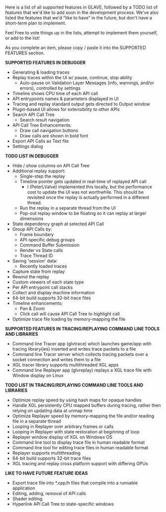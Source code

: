 Here is a list of all supported features in GLAVE, followed by a TODO list of features that we'd like to add soon in the development process. We've also listed the features that we'd "like to have" in the future, but don't have a short-term plan to implement. 

Feel Free to vote things up in the lists, attempt to implement them yourself, or add to the list!

As you complete an item, please copy / paste it into the SUPPORTED FEATURES section.

**SUPPORTED FEATURES IN DEBUGGER**
* Generating & loading traces
* Replay traces within the UI w/ pause, continue, stop ability
  * Auto-pause on Validation Layer Messages (info, warnings, and/or errors), controlled by settings
* Timeline shows CPU time of each API call
* API entrypoints names & parameters displayed in UI
* Tracing and replay standard output gets directed to Output window
* Plugin-based UI allows for extensibility to other APIs
* Search API Call Tree
  * Search result navigation
* API Call Tree Enhancements:
  * Draw call navigation buttons
  * Draw calls are shown in bold font
* Export API Calls as Text file
* Settings dialog

**TODO LIST IN DEBUGGER**
* Hide / show columns on API Call Tree
* Additional replay support:
  * Single-step the replay
  * Timeline pointer gets updated in real-time of replayed API call
    * I (PeterLValve) implemented this locally, but the performance cost to update the UI was not worthwhile. This should be revisited once the replay is actually performed in a different thread.
  * Run the replay in a separate thread from the UI
  * Pop-out replay window to be floating so it can replay at larger dimensions
* State dependency graph at selected API Call
* Group API Calls by:
  * Frame boundary
  * API-specific debug groups
  * Command Buffer Submission
  * Render vs State calls
  * Trace Thread ID
* Saving 'session' data:
  * Recently loaded traces
* Capture state from replay
* Rewind the replay
* Custom viewers of each state type
* Per API entrypoint call stacks
* Collect and display machine information
* 64-bit build supports 32-bit trace files
* Timeline enhancements:
  * Pan & Zoom
  * Click call will cause API Call Tree to highlight call
* Optimize trace file loading by memory-mapping the file

**SUPPORTED FEATURES IN TRACING/REPLAYING COMMAND LINE TOOLS AND LIBRARIES**
* Command line Tracer app (glvtrace) which launches game/app with tracing library(ies) inserted and writes trace packets to a file
* Command line Tracer server which collects tracing packets over a socket connection and writes them to a file
* XGL tracer library supports multithreaded XGL apps
* Command line Replayer app (glvreplay) replays a XGL trace file with Window display on Linux

**TODO LIST IN TRACING/REPLAYING COMMAND LINE TOOLS AND LIBRARIES**
* Optimize replay speed by using hash maps for opaque handles
* Handle XGL persistently CPU mapped buffers during tracing, rather then relying on updating data at unmap time
* Optimize Replayer speed by memory-mapping the file and/or reading file in a separate thread
* Looping in Replayer over arbitrary frames or calls
* Looping in Replayer with state restoration at beginning of loop
* Replayer window display of XGL on Windows OS
* Command line tool to display trace file in human readable format
* Command line tool for editing trace files in human readable format
* Replayer supports multithreading
* 64-bit build supports 32-bit trace files
* XGL tracing and replay cross platform support with differing GPUs

**LIKE TO HAVE FUTURE FEATURE IDEAS**
* Export trace file into *.cpp/h files that compile into a runnable application
* Editing, adding, removal of API calls
* Shader editing
* Hyperlink API Call Tree to state-specific windows

